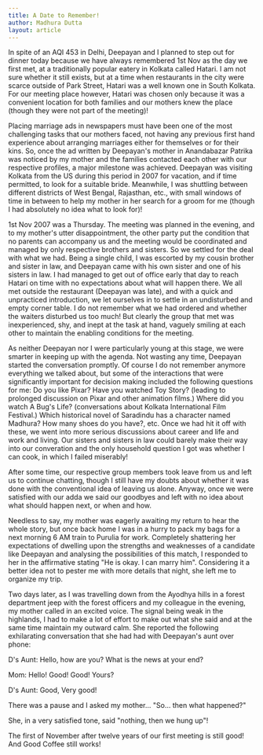 ```yaml
---
title: A Date to Remember!
author: Madhura Dutta
layout: article
---
```


In spite of an AQI 453 in Delhi, Deepayan and I planned to step out for
dinner today because we have always remembered 1st Nov as the day we
first met, at a traditionally popular eatery in Kolkata called Hatari. I
am not sure whether it still exists, but at a time when restaurants in
the city were scarce outside of Park Street, Hatari was a well known one
in South Kolkata. For our meeting place however, Hatari was chosen only
because it was a convenient location for both families and our mothers
knew the place (though they were not part of the meeting)!

Placing marriage ads in newspapers must have been one of the most
challenging tasks that our mothers faced, not having any previous first
hand experience about arranging marriages either for themselves or for
their kins. So, once the ad written by Deepayan's mother in Anandabazar
Patrika was noticed by my mother and the families contacted each other
with our respective profiles, a major milestone was achieved. Deepayan
was visiting Kolkata from the US during this period in 2007 for
vacation, and if time permitted, to look for a suitable bride.
Meanwhile, I was shuttling between different districts of West Bengal,
Rajasthan, etc., with small windows of time in between to help my mother
in her search for a groom for me (though I had absolutely no idea what
to look for)!

1st Nov 2007 was a Thursday. The meeting was planned in the evening, and
to my mother's utter disappointment, the other party put the condition
that no parents can accompany us and the meeting would be coordinated
and managed by only respective brothers and sisters. So we settled for
the deal with what we had. Being a single child, I was escorted by my
cousin brother and sister in law, and Deepayan came with his own sister
and one of his sisters in law. I had managed to get out of office early
that day to reach Hatari on time with no expectations about what will
happen there. We all met outside the restaurant (Deepayan was late), and
with a quick and unpracticed introduction, we let ourselves in to settle
in an undisturbed and empty corner table. I do not remember what we had
ordered and whether the waiters disturbed us too much! But clearly the
group that met was inexperienced, shy, and inept at the task at hand,
vaguely smiling at each other to maintain the enabling conditions for
the meeting.

As neither Deepayan nor I were particularly young at this stage, we were
smarter in keeping up with the agenda. Not wasting any time, Deepayan
started the conversation promptly. Of course I do not remember anymore
everything we talked about, but some of the interactions that were
significantly important for decision making included the following
questions for me: Do you like Pixar? Have you watched Toy Story?
(leading to prolonged discussion on Pixar and other animation films.)
Where did you watch A Bug's Life? (conversations about Kolkata
International Film Festival.) Which historical novel of Saradindu has a
character named Madhura? How many shoes do you have?, etc. Once we had
hit it off with these, we went into more serious discussions about
career and life and work and living. Our sisters and sisters in law
could barely make their way into our converation and the only household
question I got was whether I can cook, in which I failed miserably!

After some time, our respective group members took leave from us and
left us to continue chatting, though I still have my doubts about
whether it was done with the conventional idea of leaving us alone.
Anyway, once we were satisfied with our adda we said our goodbyes and
left with no idea about what should happen next, or when and how.

Needless to say, my mother was eagerly awaiting my return to hear the
whole story, but once back home I was in a hurry to pack my bags for a
next morning 6 AM train to Purulia for work. Completely shattering her
expectations of dwelling upon the strengths and weaknesses of a
candidate like Deepayan and analysing the possibilities of this match, I
responded to her in the affirmative stating "He is okay. I can marry
him". Considering it a better idea not to pester me with more details
that night, she left me to organize my trip.

Two days later, as I was travelling down from the Ayodhya hills in a
forest department jeep with the forest officers and my colleague in the
evening, my mother called in an excited voice. The signal being weak in
the highlands, I had to make a lot of effort to make out what she said
and at the same time maintain my outward calm. She reported the
following exhilarating conversation that she had had with Deepayan's
aunt over phone:

D's Aunt: Hello, how are you? What is the news at your end?

Mom: Hello! Good! Good! Yours?

D's Aunt: Good, Very good!

There was a pause and I asked my mother... "So... then what happened?"

She, in a very satisfied tone, said "nothing, then we hung up"!

The first of November after twelve years of our first meeting is still
good! And Good Coffee still works!



